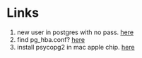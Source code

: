 # Links

1. new user in postgres with no pass. [here](https://stackoverflow.com/questions/5421807/set-blank-password-for-postgresql-user)
2. find pg_hba.conf? [here](https://stackoverflow.com/questions/14025972/postgresql-how-to-find-pg-hba-conf-file-using-mac-os-x)
3. install psycopg2 in mac apple chip. [here](https://gist.github.com/byk0t/e17e53aea1ffafc531af9e160225010b)